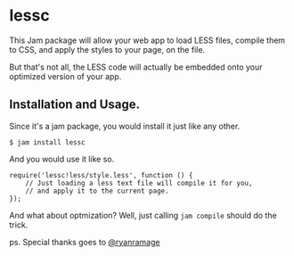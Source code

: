 # lessc

This Jam package will allow your web app to load LESS files, compile them to CSS, and apply the styles to your page, on the file.

But that's not all, the LESS code will actually be embedded onto your optimized version of your app.

## Installation and Usage.

Since it's a jam package, you would install it just like any other.

    $ jam install lessc

And you would use it like so.

    require('lessc!less/style.less', function () {
        // Just loading a less text file will compile it for you,
        // and apply it to the current page.
    });

And what about optmization? Well, just calling `jam compile` should do the trick.

ps. Special thanks goes to [@ryanramage](http://github.com/ryanramage)
